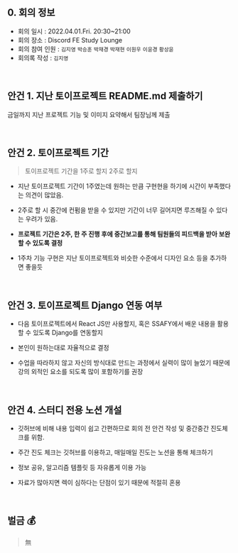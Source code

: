 ## 0. 회의 정보

- 회의 일시 : 2022.04.01.Fri. 20:30~21:00
- 회의 장소 : Discord FE Study Lounge
- 회의 참여 인원 : `김지영` `박승훈` `박재경` `박재현` `이원우` `이윤경` `황상윤`
- 회의록 작성 : `김지영`

<br>

## 안건 1. 지난 토이프로젝트 README.md 제출하기

금일까지 지난 프로젝트 기능 및 이미지 요약해서 팀장님께 제출

<br>

## 안건 2. 토이프로젝트 기간

> 토이프로젝트 기간을 1주로 할지 2주로 할지

- 지난 토이프로젝트 기간이 1주였는데 원하는 만큼 구현현을 하기에 시간이 부족했다는 의견이 많았음.

- 2주로 할 시 중간에 컨펌을 받을 수 있지만 기간이 너무 길어지면 루즈해질 수 있다는 우려가 있음.

- **프로젝트 기간은 2주, 한 주 진행 후에 중간보고를 통해 팀원들의 피드백을 받아 보완할 수 있도록 결정**

- 1주차 기능 구현은 지난 토이프로젝트와 비슷한 수준에서 디자인 요소 등을 추가하면 좋을듯 

<br>

## 안건 3. 토이프로젝트 Django 연동 여부

- 다음 토이프로젝트에서 React JS만 사용할지, 혹은 SSAFY에서 배운 내용을 활용할 수 있도록 Django를 연동할지

- 본인이 원하는대로 자율적으로 결정

- 수업을 따라하지 않고 자신의 방식대로 만드는 과정에서 실력이 많이 늘었기 때문에 강의 외적인 요소를 되도록 많이 포함하기를 권장

<br>

## 안건 4. 스터디 전용 노션 개설

- 깃허브에 비해 내용 입력이 쉽고 간편하므로 회의 전 안건 작성 및 중간중간 진도체크를 위함.

- 주간 진도 체크는 깃허브를 이용하고, 매일매일 진도는 노션을 통해 체크하기

- 정보 공유, 알고리즘 템플릿 등 자유롭게 이용 가능

- 자료가 많아지면 렉이 심하다는 단점이 있기 때문에 적절히 혼용

<br>

## 벌금 💰

> 無